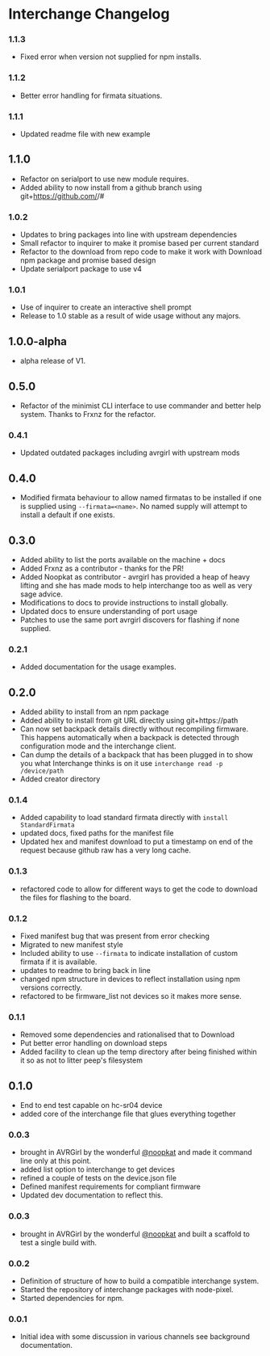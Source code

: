 # Interchange Changelog

### 1.1.3

* Fixed error when version not supplied for npm installs.

### 1.1.2

* Better error handling for firmata situations.

### 1.1.1

* Updated readme file with new example

## 1.1.0

* Refactor on serialport to use new module requires.
* Added ability to now install from a github branch using
git+https://github.com/<user>/<repo>#<branchname>

### 1.0.2

* Updates to bring packages into line with upstream dependencies
* Small refactor to inquirer to make it promise based per current standard
* Refactor to the download from repo code to make it work with Download npm
package and promise based design
* Update serialport package to use v4

### 1.0.1

* Use of inquirer to create an interactive shell prompt
* Release to 1.0 stable as a result of wide usage without any majors.

## 1.0.0-alpha

* alpha release of V1.

## 0.5.0

* Refactor of the minimist CLI interface to use commander and better help system.
Thanks to Frxnz for the refactor.


### 0.4.1

* Updated outdated packages including avrgirl with upstream mods

## 0.4.0

* Modified firmata behaviour to allow named firmatas to be installed if one
is supplied using `--firmata=<name>`. No named supply will attempt to install a
default if one exists.

## 0.3.0

* Added ability to list the ports available on the machine + docs
* Added Frxnz as a contributor - thanks for the PR!
* Added Noopkat as contributor - avrgirl has provided a heap of heavy lifting
and she has made mods to help interchange too as well as very sage advice.
* Modifications to docs to provide instructions to install globally.
* Updated docs to ensure understanding of port usage
* Patches to use the same port avrgirl discovers for flashing if none supplied.

### 0.2.1

* Added documentation for the usage examples.

## 0.2.0

* Added ability to install from an npm package
* Added ability to install from git URL directly using git+https://path
* Can now set backpack details directly without recompiling firmware. This happens
automatically when a backpack is detected through configuration mode and the
interchange client.
* Can dump the details of a backpack that has been plugged in to show you
what Interchange thinks is on it use `interchange read -p /device/path`
* Added creator directory

### 0.1.4

* Added capability to load standard firmata directly with `install StandardFirmata`
* updated docs, fixed paths for the manifest file
* Updated hex and manifest download to put a timestamp on end of the request
because github raw has a very long cache.

### 0.1.3

* refactored code to allow for different ways to get the code to download the
files for flashing to the board.

### 0.1.2

* Fixed manifest bug that was present from error checking
* Migrated to new manifest style
* Included ability to use `--firmata` to indicate installation of custom firmata
if it is available.
* updates to readme to bring back in line
* changed npm structure in devices to reflect installation using npm versions
correctly.
* refactored to be firmware_list not devices so it makes more sense.

### 0.1.1

* Removed some dependencies and rationalised that to Download
* Put better error handling on download steps
* Added facility to clean up the temp directory after being finished within it
so as not to litter peep's filesystem

## 0.1.0

* End to end test capable on hc-sr04 device
* added core of the interchange file that glues everything together

### 0.0.3

* brought in AVRGirl by the wonderful [@noopkat](http://github.com/noopkat) and
made it command line only at this point.
* added list option to interchange to get devices
* refined a couple of tests on the device.json file
* Defined manifest requirements for compliant firmware
* Updated dev documentation to reflect this.

### 0.0.3

* brought in AVRGirl by the wonderful [@noopkat](http://github.com/noopkat) and
built a scaffold to test a single build with.

### 0.0.2

* Definition of structure of how to build a compatible interchange system.
* Started the repository of interchange packages with node-pixel.
* Started dependencies for npm.

### 0.0.1

* Initial idea with some discussion in various channels see background documentation.

